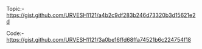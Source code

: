 Topic:-https://gist.github.com/URVESH1121/a4b2c9df283b246d73320b3d15621e2d

Code:-https://gist.github.com/URVESH1121/3a0be16ffd68ffa74521b6c224754f18